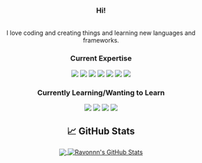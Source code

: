 <div align="center">
<h3>Hi!</h3>
  
<br>
  I love coding and creating things and learning new languages and frameworks.
  
  <h3 align="center">Current Expertise</h3>
  
![](https://img.shields.io/badge/OS-Windows-informational?style=flat&logo=windows&logoColor=white&color=2bbc8a)
![](https://img.shields.io/badge/Editor-Vscode-informational?style=flat&logo=visual-studio-code&logoColor=white&color=2bbc8a)
![](https://img.shields.io/badge/Code-JavaScript-informational?style=flat&logo=javascript&logoColor=white&color=2bbc8a)
![](https://img.shields.io/badge/Code-Typescript-informational?style=flat&logo=typescript&logoColor=white&color=2bbc8a)
![](https://img.shields.io/badge/Code-VueJS-informational?style=flat&logo=vuedotjs&logoColor=white&color=2bbc8a)
![](https://img.shields.io/badge/Code-React-informational?style=flat&logo=react&logoColor=white&color=2bbc8a)
![](https://img.shields.io/badge/Tools-Docker-informational?style=flat&logo=docker&logoColor=white&color=2bbc8a)
  
  <h3 align="center">Currently Learning/Wanting to Learn</h3>
  
![](https://img.shields.io/badge/Code-C++-informational?style=flat&logo=cplusplus&logoColor=white&color=2bbc8a)
![](https://img.shields.io/badge/Code-OpenGL-informational?style=flat&logo=opengl&logoColor=white&color=2bbc8a)
![](https://img.shields.io/badge/Code-Vulkan-informational?style=flat&logo=vulkan&logoColor=white&color=2bbc8a)
![](https://img.shields.io/badge/Tools-Unreal%20Engine-informational?style=flat&logo=unreal-engine&logoColor=white&color=2bbc8a)
  
  ## &#x1f4c8; GitHub Stats

<a href="https://github.com/Ravonnn/Ravonnn">
  <img align="center" src="https://github-readme-stats.vercel.app/api/top-langs/?username=Ravonnn&title_color=ffffff&text_color=c9cacc&icon_color=2bbc8a&bg_color=1d1f21" />
</a>
<a href="https://github.com/Ravonnn/Ravonnn">
  <img align="center" src="https://github-readme-stats.vercel.app/api?username=Ravonnn&show_icons=true&line_height=27&count_private=true&title_color=ffffff&text_color=c9cacc&icon_color=2bbc8a&bg_color=1d1f21" alt="Ravonnn's GitHub Stats" />
</a>
